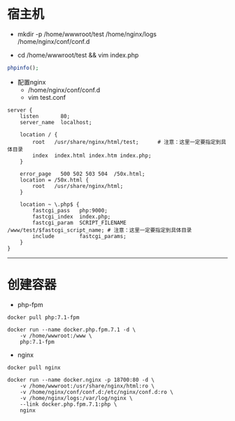 
# 宿主机
- mkdir -p /home/wwwroot/test /home/nginx/logs /home/nginx/conf/conf.d

- cd /home/wwwroot/test && vim index.php
```php
phpinfo();
```

- 配置nginx
	- /home/nginx/conf/conf.d
	- vim test.conf
```
server {
    listen       80;
    server_name  localhost;

    location / {
        root   /usr/share/nginx/html/test;		# 注意：这里一定要指定到具体目录
        index  index.html index.htm index.php;
    }

    error_page   500 502 503 504  /50x.html;
    location = /50x.html {
        root   /usr/share/nginx/html;
    }

    location ~ \.php$ {
        fastcgi_pass   php:9000;
        fastcgi_index  index.php;
        fastcgi_param  SCRIPT_FILENAME  /www/test/$fastcgi_script_name; # 注意：这里一定要指定到具体目录
        include        fastcgi_params;
    }
}
```

----

# 创建容器

- php-fpm
```
docker pull php:7.1-fpm

docker run --name docker.php.fpm.7.1 -d \
    -v /home/wwwroot:/www \
	php:7.1-fpm
```

- nginx
```
docker pull nginx

docker run --name docker.nginx -p 18700:80 -d \
    -v /home/wwwroot:/usr/share/nginx/html:ro \
    -v /home/nginx/conf/conf.d:/etc/nginx/conf.d:ro \
    -v /home/nginx/logs:/var/log/nginx \
    --link docker.php.fpm.7.1:php \
    nginx
```
